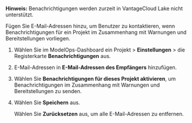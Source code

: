 **Hinweis:** Benachrichtigungen werden zurzeit in VantageCloud Lake nicht unterstützt.

Fügen Sie E-Mail-Adressen hinzu, um Benutzer zu kontaktieren, wenn Benachrichtigungen für ein Projekt im Zusammenhang mit Warnungen und Bereitstellungen vorliegen.

1.  Wählen Sie im ModelOps-Dashboard ein Projekt > **Einstellungen** > die Registerkarte **Benachrichtigungen** aus.


1.  E-Mail-Adressen in **E-Mail-Adressen des Empfängers** hinzufügen.


1.  Wählen Sie **Benachrichtigungen für dieses Projekt aktivieren**, um Benachrichtigungen im Zusammenhang mit Warnungen und Bereitstellungen zu senden.


1.  Wählen Sie **Speichern** aus.

    Wählen Sie **Zurücksetzen** aus, um alle E-Mail-Adressen zu entfernen.


